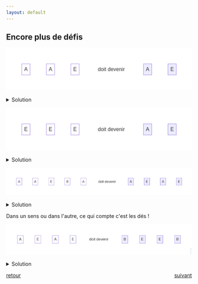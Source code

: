 ```yaml
---
layout: default
---
```


<div markdown="1">

## Encore plus de défis

![](assets/8.png)

<details markdown="on">
<summary>Solution</summary>

<img src="assets/8s.png" alt="">
</details>

![](assets/9.png)

<details markdown="on">
<summary>Solution</summary>

<img src="assets/9s.png" alt="">
</details>

</div>

<div markdown="1">

![](assets/10.png)

<details markdown="on">
<summary>Solution</summary>

<img src="assets/10s.png" alt="">
</details>

Dans un sens ou dans l'autre, ce qui compte c'est les dés !

![](assets/11.png)

<details markdown="on">
<summary>Solution</summary>

<img src="assets/11s.png" alt="">
</details>

</div>

<div markdown="1" style="grid-column: 1 / -1; display: flex; justify-content: space-between">

[retour](./7)

[suivant](./9)

</div>
